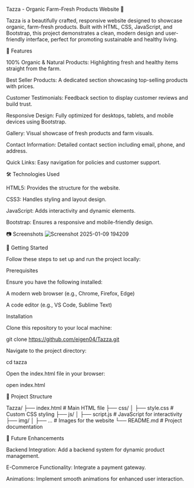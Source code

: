 Tazza - Organic Farm-Fresh Products Website 🌱

Tazza is a beautifully crafted, responsive website designed to showcase organic, farm-fresh products. Built with HTML, CSS, JavaScript, and Bootstrap, this project demonstrates a clean, modern design and user-friendly interface, perfect for promoting sustainable and healthy living.

🌟 Features

100% Organic & Natural Products: Highlighting fresh and healthy items straight from the farm.

Best Seller Products: A dedicated section showcasing top-selling products with prices.

Customer Testimonials: Feedback section to display customer reviews and build trust.

Responsive Design: Fully optimized for desktops, tablets, and mobile devices using Bootstrap.

Gallery: Visual showcase of fresh products and farm visuals.

Contact Information: Detailed contact section including email, phone, and address.

Quick Links: Easy navigation for policies and customer support.

🛠️ Technologies Used

HTML5: Provides the structure for the website.

CSS3: Handles styling and layout design.

JavaScript: Adds interactivity and dynamic elements.

Bootstrap: Ensures a responsive and mobile-friendly design.

📷 Screenshots
![Screenshot 2025-01-09 194209](https://github.com/user-attachments/assets/fb9b6b4c-3bb2-4dcc-ae1e-629247e835d1)

🚀 Getting Started

Follow these steps to set up and run the project locally:

Prerequisites

Ensure you have the following installed:

A modern web browser (e.g., Chrome, Firefox, Edge)

A code editor (e.g., VS Code, Sublime Text)

Installation

Clone this repository to your local machine:

git clone https://github.com/eigen04/Tazza.git

Navigate to the project directory:

cd tazza

Open the index.html file in your browser:

open index.html

📂 Project Structure

Tazza/
├── index.html        # Main HTML file
├── css/
│   ├── style.css     # Custom CSS styling
├── js/
│   ├── script.js     # JavaScript for interactivity
├── img/
│   ├── ...           # Images for the website
└── README.md         # Project documentation

🌱 Future Enhancements

Backend Integration: Add a backend system for dynamic product management.

E-Commerce Functionality: Integrate a payment gateway.

Animations: Implement smooth animations for enhanced user interaction.
